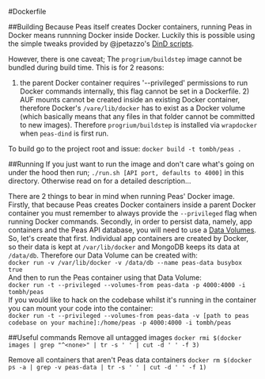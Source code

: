 #Dockerfile

##Building
Because Peas itself creates Docker containers, running Peas in Docker means runnning Docker
inside Docker. Luckily this is possible using the simple tweaks provided by @jpetazzo's
[DinD scripts](https://github.com/jpetazzo/dind).

However, there is one caveat; The `progrium/buildstep` image cannot be bundled during build time. This is for 2 reasons:
1) the parent Docker container requires '--privileged' permissions to run Docker commands internally, this flag
cannot be set in a Dockerfile. 2) AUF mounts cannot be created inside an existing Docker container, therefore Docker's
`/vare/lib/docker` has to exist as a Docker volume (which basically means that any files in that folder cannot be
committed to new images). Therefore `progrium/buildstep` is installed via `wrapdocker` when `peas-dind` is first run.

To build go to the project root and issue: `docker build -t tombh/peas .`

##Running
If you just want to run the image and don't care what's going on under the hood then run;
`./run.sh [API port, defaults to 4000]` in this directory. Otherwise read on for a detailed description...

There are 2 things to bear in mind when running Peas' Docker image. Firstly, that because Peas
creates Docker containers inside a parent Docker container you must remember to always
provide the `--privileged` flag when running Docker commands. Secondly, in order to persist data,
namely, app containers and the Peas API database, you will need to use
a [Data Volumes](http://docs.docker.io/use/working_with_volumes/). So, let's create that first.
Individual app containers are created by Docker, so their data is kept at `/var/lib/docker` and
MongoDB keeps its data at `/data/db`. Therefore our Data Volume can be created with:    
`docker run -v /var/lib/docker -v /data/db --name peas-data busybox true`    
And then to run the Peas container using that Data Volume:    
`docker run -t --privileged --volumes-from peas-data -p 4000:4000 -i tombh/peas`    
If you would like to hack on the codebase whilst it's running in the container you can mount your
code into the container:    
`docker run -t --privileged --volumes-from peas-data -v [path to peas codebase on your machine]:/home/peas -p 4000:4000 -i tombh/peas`

##Useful commands
Remove all untagged images
`docker rmi $(docker images | grep "^<none>" | tr -s ' ' | cut -d ' ' -f 3)`

Remove all containers that aren't Peas data containers
`docker rm $(docker ps -a | grep -v peas-data | tr -s ' ' | cut -d ' ' -f 1)`
